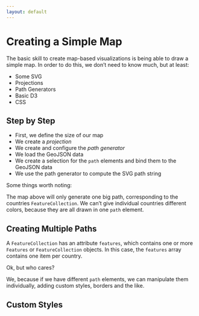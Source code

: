 ```yaml
---
layout: default
---
```


# Creating a Simple Map

The basic skill to create map-based visualizations is being able to draw a simple map. In order to do this, we don’t need to know much, but at least:

- Some SVG
- Projections
- Path Generators
- Basic D3
- CSS

<style>
#world-map svg {
  background-color: #4A4456;
}
.countries {
  fill: #3B9FB6;
}
</style>


<div id='world-map' class='figure'></div>

<script src="{{site.baseurl}}/assets/js/libs/d3.js"></script>

<script>
(function() {
  // Create a selection for the map container
  var div = d3.select('#world-map');

  // Configure the map size and projection
  var width = 800,
      height = 400;

  // Create and configure the projection
  var projection = d3.geo.equirectangular()
    .translate([width / 2, height / 2]);

  // Configure the path generator
  var pathGenerator = d3.geo.path()
    .projection(projection);

  // Construct the GeoJSON URL
  var geoJsonUrl = '{{site.baseurl}}/assets/data/cultural-1-50m/countries.json';

  // Load and parse the GeoJSON file asynchronously
  d3.json(geoJsonUrl, function(error, data) {

    // Handle errors getting or parsing the GeoJSON file
    if (error) {
      console.error(error);
      throw error;
    }

    var svg = div.selectAll('svg.map').data([data]);

    svg.enter().append('svg')
      .classed('map', true);

    svg
      .attr('width', width)
      .attr('height', height);

    svg.exit().remove();

    var countries = svg.selectAll('path.countries').data([data]);

    countries.enter().append('path')
      .classed('countries', true);

    countries
      .attr('d', pathGenerator);

    countries.exit().remove();
  });  
})();
</script>


## Step by Step

- First, we define the size of our map
- We create a _projection_
- We create and configure the _path generator_
- We load the GeoJSON data
- We create a selection for the `path` elements and bind them to the GeoJSON data
- We use the path generator to compute the SVG path string

Some things worth noting:

The map above will only generate one big path, corresponding to the countries `FeatureCollection`. We can’t give individual countries different colors, because they are all drawn in one `path` element.

## Creating Multiple Paths

<style>
#countries-map svg {
  background-color: #4A4456;
}
#countries-map .country {
  fill: #3B9FB6;
  stroke-width: 1px;
  stroke: #4A4456;
}
</style>

<div id='countries-map' class='figure'></div>

<script>
(function() {
  // Create a selection for the map container
  var div = d3.select('#countries-map');

  // Configure the map size and projection
  var width = 800,
      height = 400;

  // Create and configure the projection
  var projection = d3.geo.equirectangular()
    .translate([width / 2, height / 2]);

  // Configure the path generator
  var pathGenerator = d3.geo.path()
    .projection(projection);

  // Construct the GeoJSON URL
  var geoJsonUrl = '{{site.baseurl}}/assets/data/cultural-1-50m/countries.json';

  // Load and parse the GeoJSON file asynchronously
  d3.json(geoJsonUrl, function(error, data) {

    // Handle errors getting or parsing the GeoJSON file
    if (error) {
      console.error(error);
      throw error;
    }

    var svg = div.selectAll('svg.map').data([data]);

    svg.enter().append('svg')
      .classed('map', true);

    svg
      .attr('width', width)
      .attr('height', height);

    svg.exit().remove();

    var countries = svg.selectAll('path.country').data(data.features);

    countries.enter().append('path')
      .classed('country', true);

    countries
      .attr('d', pathGenerator);

    countries.exit().remove();
  });
})();
</script>

A `FeatureCollection` has an attribute `features`, which contains one or more `Features` or `FeatureCollection` objects. In this case, the `features` array contains one item per country.

Ok, but who cares?

We, because if we have different `path` elements, we can manipulate them individually, adding custom styles, borders and the like.

## Custom Styles

<style>
#countries-map-styles svg {
  background-color: #4A4456;
}
#countries-map-styles .country {
  fill: #3B9FB6;
  stroke-width: 1px;
  stroke: #4A4456;
}

#countries-map-styles .africa {
  fill: #EDC951;
}
</style>

<div id='countries-map-styles' class='figure'></div>

<script>
(function() {
  // Create a selection for the map container
  var div = d3.select('#countries-map-styles');

  // Configure the map size and projection
  var width = 800,
      height = 400;

  // Create and configure the projection
  var projection = d3.geo.equirectangular()
    .translate([width / 2, height / 2]);

  // Configure the path generator
  var pathGenerator = d3.geo.path()
    .projection(projection);

  // Construct the GeoJSON URL
  var geoJsonUrl = '{{site.baseurl}}/assets/data/cultural-1-50m/countries.json';

  // Load and parse the GeoJSON file asynchronously
  d3.json(geoJsonUrl, function(error, data) {

    // Handle errors getting or parsing the GeoJSON file
    if (error) {
      console.error(error);
      throw error;
    }

    var svg = div.selectAll('svg.map').data([data]);

    svg.enter().append('svg')
      .classed('map', true);

    svg
      .attr('width', width)
      .attr('height', height);

    svg.exit().remove();

    var countries = svg.selectAll('path.country').data(data.features);

    countries.enter().append('path')
      .classed('country', true)
      .each(function(d) {
        var continent = d.properties.continent.toLowerCase();
        d3.select(this).classed(continent, true);
      });

    countries
      .attr('d', pathGenerator);

    countries.exit().remove();
  });
})();
</script>
